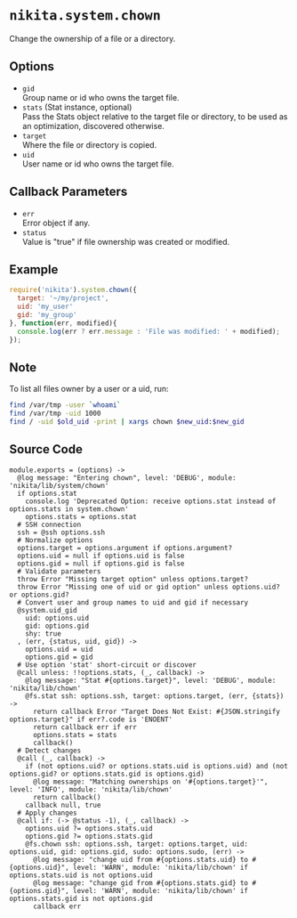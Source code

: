
# `nikita.system.chown`

Change the ownership of a file or a directory.

## Options

* `gid`   
  Group name or id who owns the target file.   
* `stats` (Stat instance, optional)   
  Pass the Stats object relative to the target file or directory, to be
  used as an optimization, discovered otherwise.   
* `target`   
  Where the file or directory is copied.   
* `uid`   
  User name or id who owns the target file.   

## Callback Parameters

* `err`   
  Error object if any.   
* `status`   
  Value is "true" if file ownership was created or modified.   

## Example

```js
require('nikita').system.chown({
  target: '~/my/project',
  uid: 'my_user'
  gid: 'my_group'
}, function(err, modified){
  console.log(err ? err.message : 'File was modified: ' + modified);
});
```

## Note

To list all files owner by a user or a uid, run:

```bash
find /var/tmp -user `whoami`
find /var/tmp -uid 1000
find / -uid $old_uid -print | xargs chown $new_uid:$new_gid
```

## Source Code

    module.exports = (options) ->
      @log message: "Entering chown", level: 'DEBUG', module: 'nikita/lib/system/chown'
      if options.stat
        console.log 'Deprecated Option: receive options.stat instead of options.stats in system.chown'
        options.stats = options.stat
      # SSH connection
      ssh = @ssh options.ssh
      # Normalize options
      options.target = options.argument if options.argument?
      options.uid = null if options.uid is false
      options.gid = null if options.gid is false
      # Validate parameters
      throw Error "Missing target option" unless options.target?
      throw Error "Missing one of uid or gid option" unless options.uid? or options.gid?
      # Convert user and group names to uid and gid if necessary
      @system.uid_gid
        uid: options.uid
        gid: options.gid
        shy: true
      , (err, {status, uid, gid}) ->
        options.uid = uid
        options.gid = gid
      # Use option 'stat' short-circuit or discover
      @call unless: !!options.stats, (_, callback) ->
        @log message: "Stat #{options.target}", level: 'DEBUG', module: 'nikita/lib/chown'
        @fs.stat ssh: options.ssh, target: options.target, (err, {stats}) ->
          return callback Error "Target Does Not Exist: #{JSON.stringify options.target}" if err?.code is 'ENOENT'
          return callback err if err
          options.stats = stats
          callback()
      # Detect changes
      @call (_, callback) ->
        if (not options.uid? or options.stats.uid is options.uid) and (not options.gid? or options.stats.gid is options.gid)
          @log message: "Matching ownerships on '#{options.target}'", level: 'INFO', module: 'nikita/lib/chown'
          return callback()
        callback null, true
      # Apply changes
      @call if: (-> @status -1), (_, callback) ->
        options.uid ?= options.stats.uid
        options.gid ?= options.stats.gid
        @fs.chown ssh: options.ssh, target: options.target, uid: options.uid, gid: options.gid, sudo: options.sudo, (err) ->
          @log message: "change uid from #{options.stats.uid} to #{options.uid}", level: 'WARN', module: 'nikita/lib/chown' if options.stats.uid is not options.uid
          @log message: "change gid from #{options.stats.gid} to #{options.gid}", level: 'WARN', module: 'nikita/lib/chown' if options.stats.gid is not options.gid
          callback err
